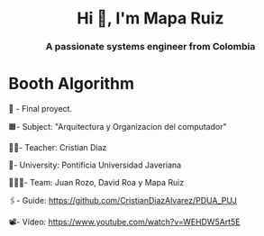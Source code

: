 <h1 align="center">Hi 👋, I'm Mapa Ruiz</h1>
<h3 align="center">A passionate systems engineer from Colombia</h3>

# Booth Algorithm
📄 - Final proyect.

🟧- Subject: "Arquitectura y Organizacion del computador" 

👨‍🏫- Teacher: Cristian Diaz

🏦- University: Pontificia Universidad Javeriana

🧑‍🤝‍🧑- Team: Juan Rozo, David Roa y Mapa Ruiz

🖇️- Guide: https://github.com/CristianDiazAlvarez/PDUA_PUJ

📽️- Video: https://www.youtube.com/watch?v=WEHDW5Art5E
